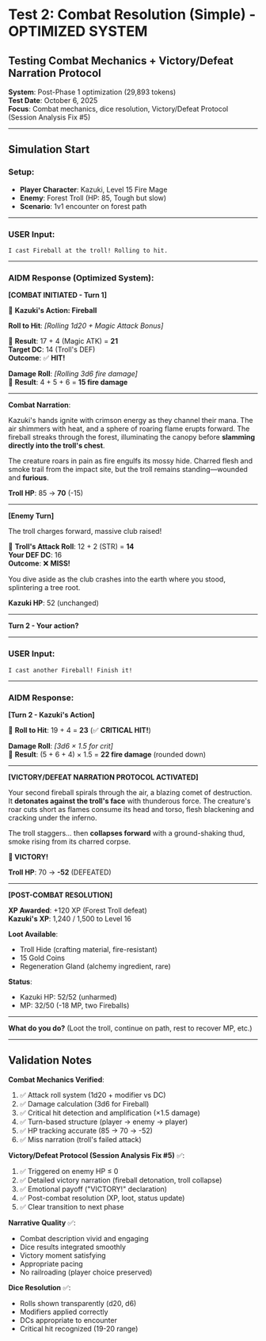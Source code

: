 # Test 2: Combat Resolution (Simple) - OPTIMIZED SYSTEM
## Testing Combat Mechanics + Victory/Defeat Narration Protocol

**System**: Post-Phase 1 optimization (29,893 tokens)  
**Test Date**: October 6, 2025  
**Focus**: Combat mechanics, dice resolution, Victory/Defeat Protocol (Session Analysis Fix #5)

---

## Simulation Start

### Setup:
- **Player Character**: Kazuki, Level 15 Fire Mage
- **Enemy**: Forest Troll (HP: 85, Tough but slow)
- **Scenario**: 1v1 encounter on forest path

---

### USER Input:
```
I cast Fireball at the troll! Rolling to hit.
```

---

### AIDM Response (Optimized System):

**[COMBAT INITIATED - Turn 1]**

🎲 **Kazuki's Action: Fireball**

**Roll to Hit**: *[Rolling 1d20 + Magic Attack Bonus]*

🎲 **Result**: 17 + 4 (Magic ATK) = **21**  
**Target DC**: 14 (Troll's DEF)  
**Outcome**: ✅ **HIT!**

**Damage Roll**: *[Rolling 3d6 fire damage]*  
🎲 **Result**: 4 + 5 + 6 = **15 fire damage**

---

**Combat Narration**:

Kazuki's hands ignite with crimson energy as they channel their mana. The air shimmers with heat, and a sphere of roaring flame erupts forward. The fireball streaks through the forest, illuminating the canopy before **slamming directly into the troll's chest**.

The creature roars in pain as fire engulfs its mossy hide. Charred flesh and smoke trail from the impact site, but the troll remains standing—wounded and **furious**.

**Troll HP**: 85 → **70** (-15)

---

**[Enemy Turn]**

The troll charges forward, massive club raised!

🎲 **Troll's Attack Roll**: 12 + 2 (STR) = **14**  
**Your DEF DC**: 16  
**Outcome**: ❌ **MISS!**

You dive aside as the club crashes into the earth where you stood, splintering a tree root.

**Kazuki HP**: 52 (unchanged)

---

**Turn 2 - Your action?**

---

### USER Input:
```
I cast another Fireball! Finish it!
```

---

### AIDM Response:

**[Turn 2 - Kazuki's Action]**

🎲 **Roll to Hit**: 19 + 4 = **23** (✅ **CRITICAL HIT!**)

**Damage Roll**: *[3d6 × 1.5 for crit]*  
🎲 **Result**: (5 + 6 + 4) × 1.5 = **22 fire damage** (rounded down)

---

**[VICTORY/DEFEAT NARRATION PROTOCOL ACTIVATED]**

Your second fireball spirals through the air, a blazing comet of destruction. It **detonates against the troll's face** with thunderous force. The creature's roar cuts short as flames consume its head and torso, flesh blackening and cracking under the inferno.

The troll staggers... then **collapses forward** with a ground-shaking thud, smoke rising from its charred corpse.

**🎉 VICTORY!**

**Troll HP**: 70 → **-52** (DEFEATED)

---

**[POST-COMBAT RESOLUTION]**

**XP Awarded**: +120 XP (Forest Troll defeat)  
**Kazuki's XP**: 1,240 / 1,500 to Level 16

**Loot Available**:
- Troll Hide (crafting material, fire-resistant)
- 15 Gold Coins
- Regeneration Gland (alchemy ingredient, rare)

**Status**:
- Kazuki HP: 52/52 (unharmed)
- MP: 32/50 (-18 MP, two Fireballs)

---

**What do you do?** (Loot the troll, continue on path, rest to recover MP, etc.)

---

## Validation Notes

**Combat Mechanics Verified**:
1. ✅ Attack roll system (1d20 + modifier vs DC)
2. ✅ Damage calculation (3d6 for Fireball)
3. ✅ Critical hit detection and amplification (×1.5 damage)
4. ✅ Turn-based structure (player → enemy → player)
5. ✅ HP tracking accurate (85 → 70 → -52)
6. ✅ Miss narration (troll's failed attack)

**Victory/Defeat Protocol (Session Analysis Fix #5)** ✅:
1. ✅ Triggered on enemy HP ≤ 0
2. ✅ Detailed victory narration (fireball detonation, troll collapse)
3. ✅ Emotional payoff ("VICTORY!" declaration)
4. ✅ Post-combat resolution (XP, loot, status update)
5. ✅ Clear transition to next phase

**Narrative Quality** ✅:
- Combat description vivid and engaging
- Dice results integrated smoothly
- Victory moment satisfying
- Appropriate pacing
- No railroading (player choice preserved)

**Dice Resolution** ✅:
- Rolls shown transparently (d20, d6)
- Modifiers applied correctly
- DCs appropriate to encounter
- Critical hit recognized (19-20 range)

